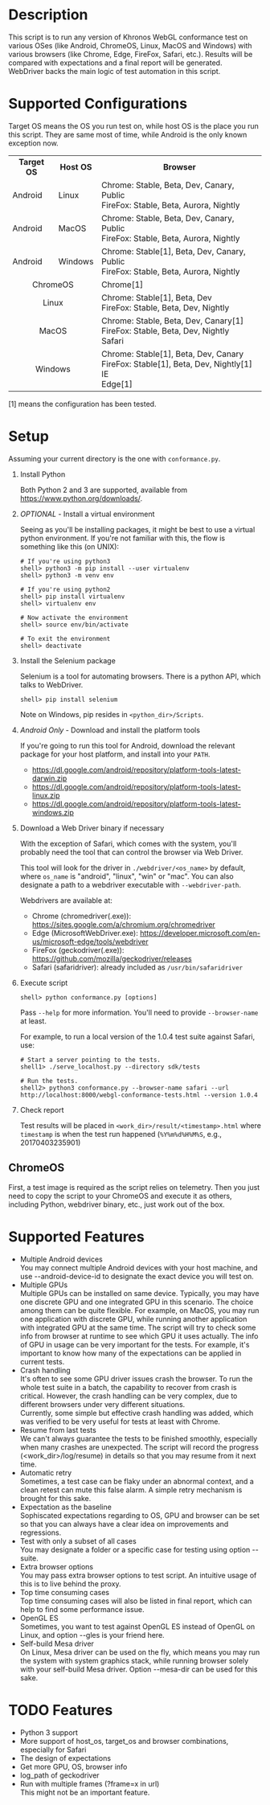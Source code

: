 # Description
This script is to run any version of Khronos WebGL conformance test on various OSes (like Android, ChromeOS, Linux, MacOS and Windows) with various browsers (like Chrome, Edge, FireFox, Safari, etc.). Results will be
compared with expectations and a final report will be generated.  
WebDriver backs the main logic of test automation in this script.

# Supported Configurations
Target OS means the OS you run test on, while host OS is the place you run this script. They are same most of time, while Android is the only known exception now.
<table>
  <tr align=center>
    <td><strong>Target OS</td>
    <td><strong>Host OS</td>
    <td><strong>Browser</td>
  </tr>
  <tr align=left>
    <td>Android</td>
    <td>Linux</td>
    <td>Chrome: Stable, Beta, Dev, Canary, Public<br>FireFox: Stable, Beta, Aurora,  Nightly</td>
  </tr>
  <tr align=left>
    <td>Android</td>
    <td>MacOS</td>
    <td>Chrome: Stable, Beta, Dev, Canary, Public<br>FireFox: Stable, Beta, Aurora,  Nightly</td>
  </tr>
  <tr align=left>
    <td>Android</td>
    <td>Windows</td>
    <td>Chrome: Stable[1], Beta, Dev, Canary, Public<br>FireFox: Stable, Beta, Aurora,  Nightly</td>
  </tr>
  <tr align=left>
    <td colspan=2 align=center>ChromeOS</td>
    <td>Chrome[1]</td>
  </tr>
  <tr align=left>
    <td colspan=2 align=center>Linux</td>
    <td>Chrome: Stable[1], Beta, Dev<br>FireFox: Stable, Beta, Dev, Nightly</td>
  </tr>  
  <tr align=left>
    <td colspan=2 align=center>MacOS</td>
    <td>Chrome: Stable, Beta, Dev, Canary[1]<br>FireFox: Stable, Beta, Dev, Nightly<br>Safari</td>
  </tr>  
  <tr align=left>
    <td colspan=2 align=center>Windows</td>
    <td>Chrome: Stable[1], Beta, Dev, Canary<br>FireFox: Stable[1], Beta, Dev, Nightly[1]<br>IE<br>Edge[1]</td>
  </tr>
</table>

[1] means the configuration has been tested.

# Setup

Assuming your current directory is the one with `conformance.py`.

1. Install Python

    Both Python 2 and 3 are supported, available from https://www.python.org/downloads/.

2. *OPTIONAL* - Install a virtual environment

    Seeing as you'll be installing packages, it might be best to use a virtual python
    environment. If you're not familiar with this, the flow is something like this (on UNIX):

    ```
    # If you're using python3
    shell> python3 -m pip install --user virtualenv
    shell> python3 -m venv env

    # If you're using python2
    shell> pip install virtualenv
    shell> virtualenv env

    # Now activate the environment
    shell> source env/bin/activate

    # To exit the environment
    shell> deactivate
    ```

3. Install the Selenium package

    Selenium is a tool for automating browsers. There is a python API, which
    talks to WebDriver.

    ```
    shell> pip install selenium
    ```

    Note on Windows, pip resides in `<python_dir>/Scripts`.

4. *Android Only* - Download and install the platform tools

    If you're going to run this tool for Android, download the relevant package
    for your host platform, and install into your `PATH`.
    - https://dl.google.com/android/repository/platform-tools-latest-darwin.zip
    - https://dl.google.com/android/repository/platform-tools-latest-linux.zip
    - https://dl.google.com/android/repository/platform-tools-latest-windows.zip

5. Download a Web Driver binary if necessary

    With the exception of Safari, which comes with the system, you'll probably
    need the tool that can control the browser via Web Driver.

    This tool will look for the driver in `./webdriver/<os_name>` by default, where `os_name`
    is "android", "linux", "win" or "mac".
    You can also designate a path to a webdriver executable with `--webdriver-path`.  

    Webdrivers are available at:  
    - Chrome (chromedriver(.exe)): https://sites.google.com/a/chromium.org/chromedriver  
    - Edge (MicrosoftWebDriver.exe): https://developer.microsoft.com/en-us/microsoft-edge/tools/webdriver  
    - FireFox (geckodriver(.exe)): https://github.com/mozilla/geckodriver/releases  
    - Safari (safaridriver): already included as `/usr/bin/safaridriver`

6. Execute script

    ```
    shell> python conformance.py [options]
    ```

    Pass `--help` for more information. You'll need to provide `--browser-name` at least.

    For example, to run a local version of the 1.0.4 test suite against Safari, use:

    ```
    # Start a server pointing to the tests.
    shell1> ./serve_localhost.py --directory sdk/tests

    # Run the tests.
    shell2> python3 conformance.py --browser-name safari --url http://localhost:8000/webgl-conformance-tests.html --version 1.0.4
    ```

7. Check report

    Test results will be placed in `<work_dir>/result/<timestamp>.html` where
    `timestamp` is when the test run happened (`%Y%m%d%H%M%S`, e.g., 20170403235901)

## ChromeOS
First, a test image is required as the script relies on telemetry. Then you just need to copy the script to your ChromeOS and execute it as others, including Python, webdriver binary, etc., just work out of the box.


# Supported Features
* Multiple Android devices<br>
You may connect multiple Android devices with your host machine, and use --android-device-id to designate the exact device you will test on.
* Multiple GPUs<br>
Multiple GPUs can be installed on same device. Typically, you may have one discrete GPU and one integrated GPU in this scenario. The choice among them can be quite flexible. For example, on MacOS, you may run one application with discrete GPU, while running another application with integrated GPU at the same time. The script will try to check some info from browser at runtime to see which GPU it uses actually.
The info of GPU in usage can be very important for the tests. For example, it's important to know how many of the expectations can be applied in current tests.
* Crash handling<br>
It's often to see some GPU driver issues crash the browser. To run the whole test suite in a batch, the capability to recover from crash is critical. However, the crash handling can be very complex, due to different browsers under very different situations.   
Currently, some simple but effective crash handling was added, which was verified to be very useful for tests at least with Chrome.
* Resume from last tests<br>
We can't always guarantee the tests to be finished smoothly, especially when many crashes are unexpected. The script will record the progress (&lt;work_dir>/log/resume) in details so that you may resume from it next time.
* Automatic retry<br>
Sometimes, a test case can be flaky under an abnormal context, and a clean retest can mute this false alarm. A simple retry mechanism is brought for this sake.
* Expectation as the baseline<br>
Sophiscated expectations regarding to OS, GPU and browser can be set so that you can always have a clear idea on improvements and regressions.
* Test with only a subset of all cases<br>
You may designate a folder or a specific case for testing using option --suite.
* Extra browser options<br>
You may pass extra browser options to test script. An intuitive usage of this is to live behind the proxy.
* Top time consuming cases<br>
Top time consuming cases will also be listed in final report, which can help to find some performance issue.
* OpenGL ES<br>
Sometimes, you want to test against OpenGL ES instead of OpenGL on Linux, and option --gles is your friend here.  
* Self-build Mesa driver<br>
On Linux, Mesa driver can be used on the fly, which means you may run the system with system graphics stack, while running browser solely with your self-build Mesa driver. Option --mesa-dir can be used for this sake.

# TODO Features
* Python 3 support<br>
* More support of host_os, target_os and browser combinations, especially for Safari
* The design of expectations
* Get more GPU, OS, browser info
* log_path of geckodriver
* Run with multiple frames (?frame=x in url)<br>
This might not be an important feature.
